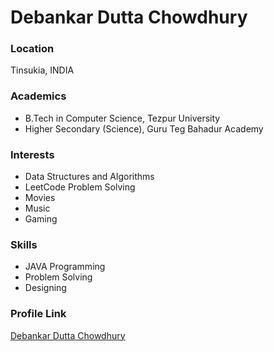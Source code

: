 # Debankar Dutta Chowdhury

### Location

Tinsukia, INDIA

### Academics

- B.Tech in Computer Science, Tezpur University
- Higher Secondary (Science), Guru Teg Bahadur Academy

### Interests

- Data Structures and Algorithms
- LeetCode Problem Solving
- Movies
- Music
- Gaming

### Skills

- JAVA Programming
- Problem Solving
- Designing

### Profile Link

[Debankar Dutta Chowdhury](https://github.com/deedeecee)
